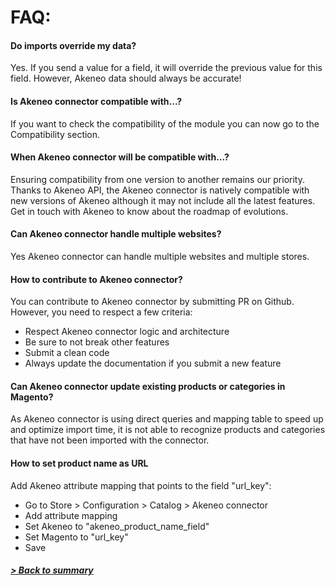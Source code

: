 # FAQ:

#### Do imports override my data?
Yes. If you send a value for a field, it will override the previous value for this field. However, Akeneo data should always be accurate!

#### Is Akeneo connector compatible with...?
If you want to check the compatibility of the module you can now go to the Compatibility section.

#### When Akeneo connector will be compatible with...?
Ensuring compatibility from one version to another remains our priority. Thanks to Akeneo API, the Akeneo connector is natively compatible with new versions of Akeneo although it may not include all the latest features. Get in touch with Akeneo to know about the roadmap of evolutions.

#### Can Akeneo connector handle multiple websites?
Yes Akeneo connector can handle multiple websites and multiple stores.

#### How to contribute to Akeneo connector?
You can contribute to Akeneo connector by submitting PR on Github. However, you need to respect a few criteria:
* Respect Akeneo connector logic and architecture
* Be sure to not break other features
* Submit a clean code
* Always update the documentation if you submit a new feature

#### Can Akeneo connector update existing products or categories in Magento?
As Akeneo connector is using direct queries and mapping table to speed up and optimize import time, it is not able to recognize products and categories that have not been imported with the connector.

#### How to set product name as URL
Add Akeneo attribute mapping that points to the field "url_key":
* Go to Store > Configuration > Catalog > Akeneo connector
* Add attribute mapping
* Set Akeneo to "akeneo_product_name_field"
* Set Magento to "url_key"
* Save

##### [> Back to summary](../summary.md)
